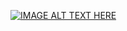 [![IMAGE ALT TEXT HERE](https://img.youtube.com/vi/7hTRMCnU-Zk/0.jpg)](https://www.youtube.com/watch?v=7hTRMCnU-Zk)
